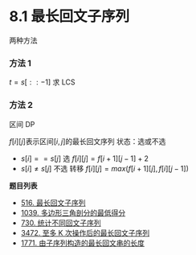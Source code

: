# 8.1 最长回文子序列

两种方法

### 方法 1

$t = s[::-1]$
求 LCS

### 方法 2

区间 DP

$f[i][j]$表示区间$[i,j]$的最长回文序列
状态：选或不选

- $s[i]==s[j]$ 选
  $f[i][j]=f[i+1][j-1]+2$
- $s[i]\neq s[j]$ 不选 转移
  $f[i][j]=max(f[i+1][j],f[i][j-1])$

**题目列表**

- [516. 最长回文子序列](https://leetcode.cn/problems/longest-palindromic-subsequence/description/)
- [1039. 多边形三角剖分的最低得分](https://leetcode.cn/problems/minimum-score-triangulation-of-polygon/description/)
- [730. 统计不同回文子序列](https://leetcode.cn/problems/count-different-palindromic-subsequences/description/)
- [3472. 至多 K 次操作后的最长回文子序列](https://leetcode.cn/problems/longest-palindromic-subsequence-after-at-most-k-operations/description/)
- [1771. 由子序列构造的最长回文串的长度](https://leetcode.cn/problems/maximize-palindrome-length-from-subsequences/description/)
